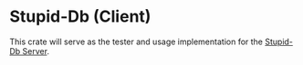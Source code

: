 # Stupid-Db (Client)

This crate will serve as the tester and usage implementation for the [Stupid-Db Server](../db-server/).
